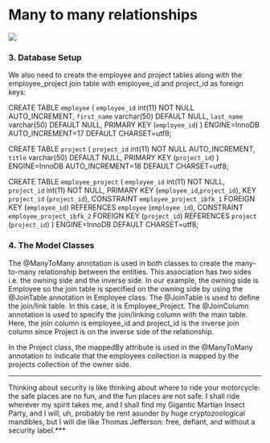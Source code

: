 # Many to many relationships
![](https://www.baeldung.com/wp-content/uploads/2017/09/New.png)

### 3. Database Setup
We also need to create the employee and project tables along with the employee_project join table with employee_id and project_id as foreign keys:

CREATE TABLE `employee` (
  `employee_id` int(11) NOT NULL AUTO_INCREMENT,
  `first_name` varchar(50) DEFAULT NULL,
  `last_name` varchar(50) DEFAULT NULL,
  PRIMARY KEY (`employee_id`)
) ENGINE=InnoDB AUTO_INCREMENT=17 DEFAULT CHARSET=utf8;

CREATE TABLE `project` (
  `project_id` int(11) NOT NULL AUTO_INCREMENT,
  `title` varchar(50) DEFAULT NULL,
  PRIMARY KEY (`project_id`)
) ENGINE=InnoDB AUTO_INCREMENT=18 DEFAULT CHARSET=utf8;

CREATE TABLE `employee_project` (
  `employee_id` int(11) NOT NULL,
  `project_id` int(11) NOT NULL,
  PRIMARY KEY (`employee_id`,`project_id`),
  KEY `project_id` (`project_id`),
  CONSTRAINT `employee_project_ibfk_1` 
   FOREIGN KEY (`employee_id`) REFERENCES `employee` (`employee_id`),
  CONSTRAINT `employee_project_ibfk_2` 
   FOREIGN KEY (`project_id`) REFERENCES `project` (`project_id`)
) ENGINE=InnoDB DEFAULT CHARSET=utf8;

### 4. The Model Classes



The @ManyToMany annotation is used in both classes to create the many-to-many relationship between the entities.
This association has two sides i.e. the owning side and the inverse side. In our example, the owning side is Employee so the join table is specified on the owning side by using the @JoinTable annotation in Employee class. The @JoinTable is used to define the join/link table. In this case, it is Employee_Project.
The @JoinColumn annotation is used to specify the join/linking column with the main table. Here, the join column is employee_id and project_id is the inverse join column since Project is on the inverse side of the relationship.

In the Project class, the mappedBy attribute is used in the @ManyToMany annotation to indicate that the employees collection is mapped by the projects collection of the owner side.
 ******************************************** 
Thinking about security is like thinking about where
to ride your motorcycle: the safe places are no fun, and the fun
places are not safe. I shall ride wherever my spirit takes me,
and I shall find my Gigantic Martian Insect Party, and I will,
uh, probably be rent asunder by huge cryptozoological mandibles, but I will die like Thomas Jefferson: free, defiant, and
without a security label.***